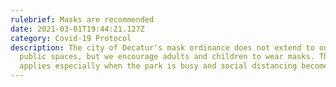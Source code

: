 ```yaml
---
rulebrief: Masks are recommended
date: 2021-03-01T19:44:21.127Z
category: Covid-19 Protocol
description: The city of Decatur's mask ordinance does not extend to outdoor
  public spaces, but we encourage adults and children to wear masks. This
  applies especially when the park is busy and social distancing becomes harder.
---
```

